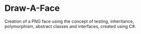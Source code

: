 # Draw-A-Face
Creation of a PNG face using the concept of testing, inheritance, polymorphism, abstract classes and interfaces, created using C#.
